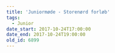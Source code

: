 ```yaml
---
title: 'Juniormøde - Storenørd forløb'
tags:
  - Junior
date_start: 2017-10-24T17:00:00
date_end: 2017-10-24T19:00:00
old_id: 6899
---
```

